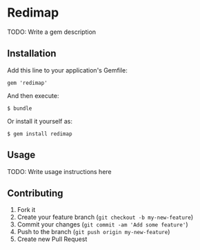 # Redimap

TODO: Write a gem description

## Installation

Add this line to your application's Gemfile:

    gem 'redimap'

And then execute:

    $ bundle

Or install it yourself as:

    $ gem install redimap

## Usage

TODO: Write usage instructions here

## Contributing

1. Fork it
2. Create your feature branch (`git checkout -b my-new-feature`)
3. Commit your changes (`git commit -am 'Add some feature'`)
4. Push to the branch (`git push origin my-new-feature`)
5. Create new Pull Request
